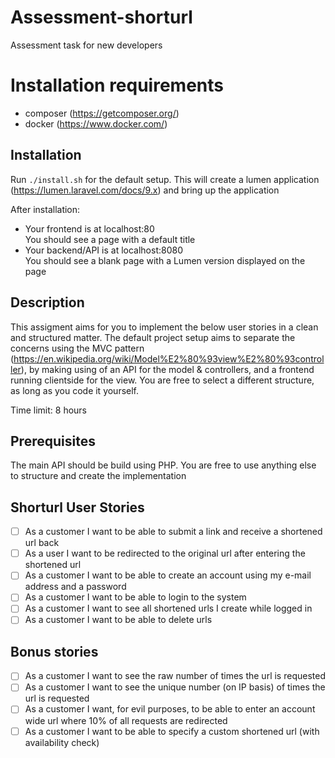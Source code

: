 # Assessment-shorturl
Assessment task for new developers

# Installation requirements
- composer (https://getcomposer.org/)
- docker (https://www.docker.com/)

## Installation
Run ```./install.sh``` for the default setup. This will create
a lumen application (https://lumen.laravel.com/docs/9.x) and bring
up the application

After installation:  
- Your frontend is at localhost:80  
You should see a page with a default title  
- Your backend/API is at localhost:8080  
You should see a blank page with a Lumen version displayed on the page

## Description
This assigment aims for you to implement the below user stories in a clean and structured matter.
The default project setup aims to separate the concerns using the MVC pattern (https://en.wikipedia.org/wiki/Model%E2%80%93view%E2%80%93controller),
by making using of an API for the model & controllers, and a frontend running clientside for the view. You are free
to select a different structure, as long as you code it yourself.

Time limit: 8 hours

## Prerequisites 
The main API should be build using PHP. You are free to use anything else to structure and create the implementation

## Shorturl User Stories
- [ ] As a customer I want to be able to submit a link and receive a shortened url back
- [ ] As a user I want to be redirected to the original url after entering the shortened url
- [ ] As a customer I want to be able to create an account using my e-mail address and a password
- [ ] As a customer I want to be able to login to the system
- [ ] As a customer I want to see all shortened urls I create while logged in
- [ ] As a customer I want to be able to delete urls

## Bonus stories
- [ ] As a customer I want to see the raw number of times the url is requested
- [ ] As a customer I want to see the unique number (on IP basis) of times the url is requested
- [ ] As a customer I want, for evil purposes, to be able to enter an account wide url where 10% of all requests are redirected
- [ ] As a customer I want to be able to specify a custom shortened url (with availability check)
